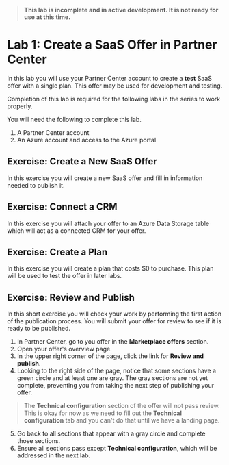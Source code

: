 > **This lab is incomplete and in active development. It is not ready for use at this time.**

# Lab 1: Create a SaaS Offer in Partner Center

In this lab you will use your Partner Center account to create a **test** SaaS offer with a single plan. This offer may be used for development and testing.

Completion of this lab is required for the following labs in the series to work properly.

You will need the following to complete this lab.

1. A Partner Center account
1. An Azure account and access to the Azure portal

## Exercise: Create a New SaaS Offer

In this exercise you will create a new SaaS offer and fill in information needed to publish it.

## Exercise: Connect a CRM

In this exercise you will attach your offer to an Azure Data Storage table which will act as a connected CRM for your offer.

## Exercise: Create a Plan

In this exercise you will create a plan that costs $0 to purchase. This plan will be used to test the offer in later labs.

## Exercise: Review and Publish

In this short exercise you will check your work by performing the first action of the publication process. You will submit your offer for review to see if it is ready to be published.

1. In Partner Center, go to you offer in the **Marketplace offers** section.
2. Open your offer's overview page.
3. In the upper right corner of the page, click the link for **Review and publish**.
4. Looking to the right side of the page, notice that some sections have a green circle and at least one are gray. The gray sections are not yet complete, preventing you from taking the next step of publishing your offer.

> The **Technical configuration** section of the offer will not pass review. This is okay for now as we need to fill out the **Technical configuration** tab and you can't do that until we have a landing page.

5. Go back to all sections that appear with a gray circle and complete those sections.
6. Ensure all sections pass except **Technical configuration**, which will be addressed in the next lab.




